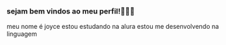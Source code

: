 ### sejam bem vindos ao meu perfil!💙🌆💙
meu nome é joyce
estou estudando na alura
estou me desenvolvendo na linguagem 
